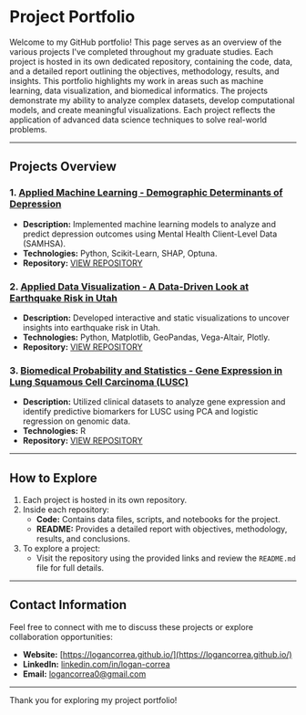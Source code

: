 # Project Portfolio

Welcome to my GitHub portfolio! This page serves as an overview of the various projects I've completed throughout my graduate studies. Each project is hosted in its own dedicated repository, containing the code, data, and a detailed report outlining the objectives, methodology, results, and insights. This portfolio highlights my work in areas such as machine learning, data visualization, and biomedical informatics. The projects demonstrate my ability to analyze complex datasets, develop computational models, and create meaningful visualizations. Each project reflects the application of advanced data science techniques to solve real-world problems.

---

## Projects Overview

### 1. [Applied Machine Learning - Demographic Determinants of Depression](https://github.com/logancorrea/Applied-Machine-Learning)
   - **Description:** Implemented machine learning models to analyze and predict depression outcomes using Mental Health Client-Level Data (SAMHSA).
   - **Technologies:** Python, Scikit-Learn, SHAP, Optuna.
   - **Repository:** [VIEW REPOSITORY](https://github.com/logancorrea/Applied-Machine-Learning)

### 2. [Applied Data Visualization - A Data-Driven Look at Earthquake Risk in Utah](https://github.com/logancorrea/Data-Visualization)
   - **Description:** Developed interactive and static visualizations to uncover insights into earthquake risk in Utah.
   - **Technologies:** Python, Matplotlib, GeoPandas, Vega-Altair, Plotly.
   - **Repository:** [VIEW REPOSITORY](https://github.com/logancorrea/Data-Visualization)

### 3. [Biomedical Probability and Statistics - Gene Expression in Lung Squamous Cell Carcinoma (LUSC)](https://github.com/logancorrea/Biomedical-Probability-and-Statistics)
   - **Description:** Utilized clinical datasets to analyze gene expression and identify predictive biomarkers for LUSC using PCA and logistic regression on genomic data.
   - **Technologies:** R
   - **Repository:** [VIEW REPOSITORY](https://github.com/logancorrea/Biomedical-Probability-and-Statistics)

---

## How to Explore

1. Each project is hosted in its own repository.
2. Inside each repository:
   - **Code:** Contains data files, scripts, and notebooks for the project.
   - **README:** Provides a detailed report with objectives, methodology, results, and conclusions.
3. To explore a project:
   - Visit the repository using the provided links and review the `README.md` file for full details.

---

## Contact Information

Feel free to connect with me to discuss these projects or explore collaboration opportunities:

- **Website:** [https://logancorrea.github.io/](https://logancorrea.github.io/)
- **LinkedIn:** [linkedin.com/in/logan-correa](https://www.linkedin.com/in/logan-correa/)
- **Email:** [logancorrea0@gmail.com](mailto:logancorrea0@gmail.com)

---

Thank you for exploring my project portfolio!
